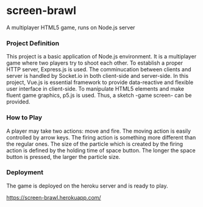 # screen-brawl
A multiplayer HTML5 game, runs on Node.js server

### Project Definition

This project is a basic application of Node.js environment. It is a multiplayer game where two players try to shoot each other.
To establish a proper HTTP server, Express.js is used. The comminucation between clients and server is handled by Socket.io in both 
client-side and server-side. In this project, Vue.js is essential framework to provide data-reactive and flexible user interface in 
client-side. To manipulate HTML5 elements and make fluent game graphics, p5.js is used. Thus, a sketch -game screen- can be provided.

### How to Play

A player may take two actions: move and fire. The moving action is easily controlled by arrow keys. The firing action is something
more different than the regular ones. The size of the particle which is created by the firing action is defined by the holding time
of space button. The longer the space button is pressed, the larger the particle size.

### Deployment

The game is deployed on the heroku server and is ready to play.

https://screen-brawl.herokuapp.com/

